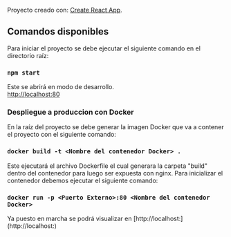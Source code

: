 Proyecto creado con: [Create React App](https://github.com/facebook/create-react-app).

## Comandos disponibles

Para iniciar el proyecto se debe ejecutar el siguiente comando en el directorio raíz:

### `npm start`

Este se abrirá en modo de desarrollo.<br> [http://localhost:80](http://localhost:80)

### Despliegue a produccion con Docker

En la raíz del proyecto se debe generar la imagen Docker que va a contener el proyecto con el siguiente comando:

### `docker build -t <Nombre del contenedor Docker> .`

Este ejecutará el archivo Dockerfile el cual generara la carpeta "build" dentro del contenedor para luego ser expuesta con nginx. Para inicializar el contenedor debemos ejecutar el siguiente comando:

### `docker run -p <Puerto Externo>:80 <Nombre del contenedor Docker> `

Ya puesto en marcha se podrá visualizar en [http://localhost:<Puerto Externo>](http://localhost:<Puerto Externo>)
